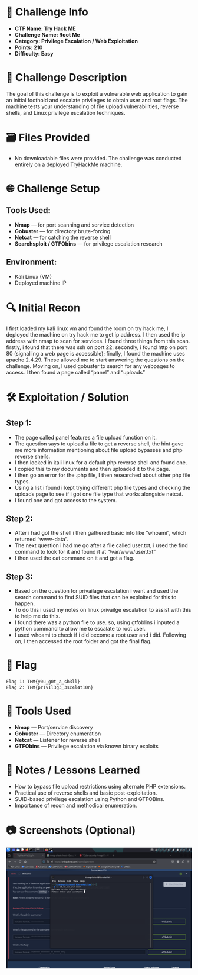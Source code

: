# 📌 Challenge Info

- **CTF Name: Try Hack ME**
- **Challenge Name: Root Me**
- **Category: Privilege Escalation / Web Exploitation**
- **Points: 210**
- **Difficulty: Easy**

# 🧠 Challenge Description

The goal of this challenge is to exploit a vulnerable web application to gain an initial foothold and escalate privileges to obtain user and root flags. The machine tests your understanding of file upload vulnerabilities, reverse shells, and Linux privilege escalation techniques.

# 🗃️ Files Provided

- No downloadable files were provided. The challenge was conducted entirely on a deployed TryHackMe machine.

# 🌐 Challenge Setup

## **Tools Used:**

- **Nmap** — for port scanning and service detection
- **Gobuster** — for directory brute-forcing
- **Netcat** — for catching the reverse shell
- **Searchsploit / GTFObins** — for privilege escalation research

## **Environment:**

- Kali Linux (VM)
- Deployed machine IP

# 🔍 Initial Recon

I first loaded my kali linux vm and found the room on try hack me, I deployed the machine on try hack me to get ip address. I then used the ip address with nmap to scan for services. I found three things from this scan. firstly, i found that there was ssh on port 22; secondly, i found http on port 80 (signalling a web page is accessible); finally, I found the machine uses apache 2.4.29. These allowed me to start answering the questions on the challenge. Moving on, I used gobuster to search for any webpages to access. I then found a page called “panel” and “uploads”

# 🛠️ Exploitation / Solution

## Step 1:

- The page called panel features a file upload function on it.
- The question says to upload a file to get a reverse shell, the hint gave me more information mentioning about file upload bypasses and php reverse shells.
- I then looked in kali linux for a default php reverse shell and found one.
- I copied this to my documents and then uploaded it to the page.
- I then go an error for the .php file, I then researched about other php file types.
- Using a list i found i kept trying different php file types and checking the uploads page to see if i got one file type that works alongside netcat.
- I found one and got access to the system.

## Step 2:

- After i had got the shell i then gathered basic info like “whoami”, which returned “www-data”.
- The next question i had me go after a file called user.txt, i used the find command to look for it and found it at “/var/www/user.txt”
- I then used the cat command on it and got a flag.

## Step 3:

- Based on the question for privailage escalation i went and used the search command to find SUID files that can be exploited for this to happen.
- To do this i used my notes on linux privailge escalation to assist with this to help me do this.
- I found there was a python file to use. so, using gtfoblins i inputed a python command to allow me to escalate to root user.
- I used whoami to check if i did become a root user and i did. Following on, I then accessed the root folder and got the final flag.

# 🏴 Flag

```
Flag 1: THM{y0u_g0t_a_sh3ll}
Flag 2: THM{pr1v1l3g3_3sc4l4t10n}
```

# 🧪 Tools Used

- **Nmap** — Port/service discovery
- **Gobuster** — Directory enumeration
- **Netcat** — Listener for reverse shell
- **GTFObins** — Privilege escalation via known binary exploits

# 📝 Notes / Lessons Learned

- How to bypass file upload restrictions using alternate PHP extensions.
- Practical use of reverse shells and basic post-exploitation.
- SUID-based privilege escalation using Python and GTFOBins.
- Importance of recon and methodical enumeration.

# 📷 Screenshots (Optional)

![Screenshot of the challenge soloution](https://github.com/KieranPritchard/CTF-Write-Ups/blob/main/TryHackMe/Light/Light_Screenshot_1.png)
